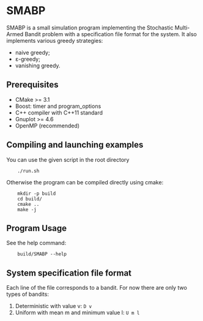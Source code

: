 SMABP
====

SMABP is a small simulation program implementing the Stochastic Multi-Armed Bandit problem with a specification file format for the system. It also implements various greedy strategies:

  * naive greedy;
  * &epsilon;-greedy;
  * vanishing greedy.

Prerequisites
-------------
* CMake >= 3.1
* Boost: timer and program_options
* C++ compiler with C++11 standard
* Gnuplot >= 4.6
* OpenMP (recommended)

Compiling and launching examples
--------------------------------
You can use the given script in the root directory 

        ./run.sh

Otherwise the program can be compiled directly using cmake:  

        mkdir -p build
        cd build/
        cmake ..
        make -j

Program Usage
-------------
See the help command: 

        build/SMABP --help

System specification file format
--------------------------------
Each line of the file corresponds to a bandit. For now there are only two types of bandits:

1. Deterministic with value v: `D v`
2. Uniform with mean m and minimum value l: `U m l`